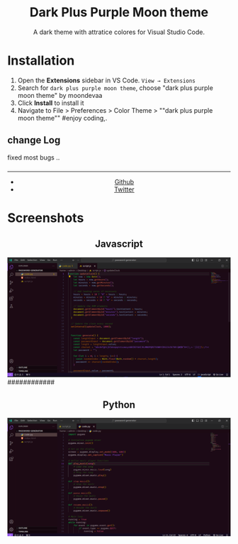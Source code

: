 <div align="center">

# Dark Plus Purple Moon theme

A dark theme with attratice colores for Visual Studio Code.
</div>

# Installation

1. Open the **Extensions** sidebar in VS Code. `View → Extensions`
2. Search for `dark plus purple moon theme`, choose "dark plus purple moon theme" by moondevaa
3. Click **Install** to install it
4. Navigate to File > Preferences > Color Theme > ""dark plus purple moon theme""
#enjoy coding,.
## change Log
fixed most bugs ..
###
  <div align="center">
    <hr />
    <ul>
    <li> <a href="https://github.com/AaBbdev29">Github</a> </li>
    <li> <a href="https://twitter.com/imaginative_dev">Twitter</a></li>
    </ul>
  </div>

# Screenshots

<div align="center">
    <h2>Javascript</h2>
    <img src="https://raw.githubusercontent.com/AaBbdev29/DarkPlusPurpleMoontheme/main/js.png" alt="Moon in js"/>
</div>
############
 <br/>
<div align="center">
    <h2>Python</h2>
    <img src="https://raw.githubusercontent.com/AaBbdev29/DarkPlusPurpleMoontheme/main/py.png" alt="Moon in python"/>
</div>

